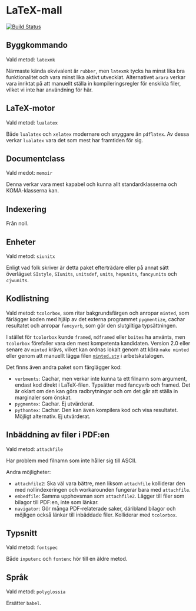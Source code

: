 # LaTeX-mall

[![Build Status](https://travis-ci.org/JonasOlson/latex-mall.svg?branch=master)](https://travis-ci.org/JonasOlson/latex-mall)

## Byggkommando


Vald metod: `latexmk`

Närmaste kända ekvivalent är `rubber`, men `latexmk` tycks ha minst lika bra funktionalitet och vara minst lika aktivt utvecklat. Alternativet `arara` verkar vara inriktat på att manuellt ställa in kompileringsregler för enskilda filer, vilket vi inte har användning för här.

## LaTeX-motor


Vald metod: `lualatex`

Både `lualatex` och `xelatex` modernare och snyggare än `pdflatex`. Av dessa verkar `lualatex` vara det som mest har framtiden för sig.

## Documentclass


Vald medot: `memoir`

Denna verkar vara mest kapabel och kunna allt standardklasserna och KOMA-klasserna kan.

## Indexering


Från noll.

## Enheter


Vald metod: `siunitx`

Enligt vad folk skriver är detta paket efterträdare eller på annat sätt överlägset `SIstyle`, `SIunits`, `unitsdef`, `units`, `hepunits`, `fancyunits` och `cjwunits`.

## Kodlistning


Vald metod: `tcolorbox`, som ritar bakgrundsfärgen och anropar `minted`, som färlägger koden med hjälp av det externa programmet `pygmentize`, cachar resultatet och anropar `fancyvrb`, som gör den slutgiltiga typsättningen.

I stället för `tcolorbox` kunde `framed`, `mdframed` eller `boites` ha använts, men `tcolorbox` förefaller vara den mest kompetenta kandidaten. Version 2.0 eller senare av `minted` krävs, vilket kan ordnas lokalt genom att köra `make minted` eller genom att manuellt lägga filen [`minted.sty`](https://raw.githubusercontent.com/gpoore/minted/5219a9c8db6d8b9c1e7c3aeab892ab0f6fc74308/source/minted.sty) i arbetskatalogen.

Det finns även andra paket som färglägger kod:
* `verbments`: Cachar, men verkar inte kunna ta ett filnamn som argument, endast kod direkt i LaTeX-filen. Typsätter med fancyvrb och framed. Det är oklart om den kan göra radbrytningar och om det går att ställa in marginaler som önskat.
* `pygmentex`: Cachar. Ej utvärderat.
* `pythontex`: Cachar. Den kan även kompilera kod och visa resultatet. Möjligt alternativ. Ej utvärderat.

## Inbäddning av filer i PDF:en


Vald metod: `attachfile`

Har problem med filnamn som inte håller sig till ASCII.

Andra möjligheter:
* `attachfile2`: Ska väl vara bättre, men liksom `attachfile` kolliderar den med nollindexeringen och workarounden fungerar bara med `attachfile`.
* `embedfile`: Samma upphovsman som `attachfile2`. Lägger till filer som bilagor till PDF:en, inte som länkar.
* `navigator`: Gör många PDF-relaterade saker, däribland bilagor och möjligen också länkar till inbäddade filer. Kolliderar med `tcolorbox`.

## Typsnitt


Vald metod: `fontspec`

Både `inputenc` och `fontenc` hör till en äldre metod.

## Språk


Vald metod: `polyglossia`

Ersätter `babel`.
